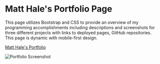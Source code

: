 # Matt Hale's Portfolio Page

This page utilizes Bootstrap and CSS to provide an overview of my programming accomplishments including descriptions and screenshots for three different projects with links to deployed pages, GitHub repositories. This page is dynamic with mobile-first design.

[Matt Hale's Portfolio](https://matthale11.github.io/portfolio-page/)

![Portfolio Screenshot](..screenshot.PNG)